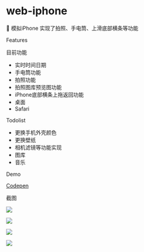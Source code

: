 # web-iphone
:iphone: 模拟iPhone 实现了拍照、手电筒、上滑底部横条等功能

Features

目前功能

- 实时时间日期
- 手电筒功能
- 拍照功能
- 拍照图库预览图功能
- iPhone底部横条上拖返回功能
- 桌面
- Safari


Todolist

- 更换手机外壳颜色
- 更换壁纸
- 相机滤镜等功能实现
- 图库
- 音乐

Demo

[Codepen](https://codepen.io/kayw-geek/pen/VwPEKXy)



截图

![](https://static.chasing-innovation.com/demo/20210423120141.png)

![](https://static.chasing-innovation.com/demo/2.png)

![](https://static.chasing-innovation.com/demo/%E5%BE%AE%E4%BF%A1%E6%88%AA%E5%9B%BE_20210423120211.png)

![](https://static.chasing-innovation.com/demo/%E5%BE%AE%E4%BF%A1%E5%9B%BE%E7%89%87%E7%BC%96%E8%BE%91_20210423120256.jpg)



